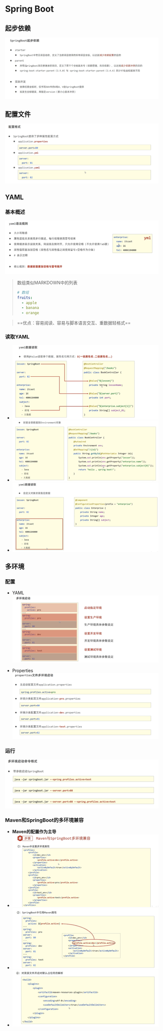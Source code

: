 # Spring Boot
## 起步依赖
![alt text](image.png)

## 配置文件
![alt text](image-1.png)

## YAML
### 基本概述
![alt text](image-2.png)
> 数组类似MARKDOWN中的列表
>
> ```yaml
> # 数组
> fruits:
>   - apple
>   - banana
>   - orange
> ```

> ==优点：容易阅读、容易与脚本语言交互、重数据轻格式==

### 读取YAML
- ![alt text](image-3.png)
- ![alt text](image-4.png)
- ![alt text](image-5.png)

## 多环境
### 配置
- YAML
    ![alt text](image-6.png)

- Properties
    ![alt text](image-7.png)

### 运行
![alt text](image-8.png)

### Maven和SpringBoot的多环境兼容
- **Maven的配置作为主导**
- ![alt text](image-9.png)
- ![alt text](image-10.png)
- ![alt text](image-11.png)